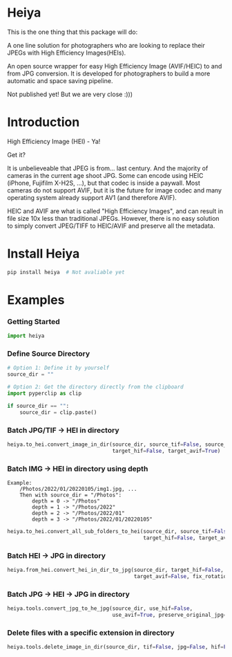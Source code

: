 # Heiya

This is the one thing that this package will do: 

A one line solution for photographers who are looking to replace their JPEGs with High Efficiency Images(HEIs).

An open source wrapper for easy High Efficiency Image (AVIF/HEIC) to and from JPG conversion.
It is developed for photographers to build a more automatic and space saving pipeline.

Not published yet! But we are very close :)))

# Introduction
High Efficiency Image (HEI) - Ya! 

Get it?

It is unbelieveable that JPEG is from... last century.
And the majority of cameras in the current age shoot JPG.
Some can encode using HEIC (iPhone, Fujifilm X-H2S, ...), but that codec is inside a paywall.
Most cameras do not support AVIF, but it is the future for image codec and many operating system already support AV1 (and therefore AVIF).

HEIC and AVIF are what is called "High Efficiency Images", and can result in file size 10x less than traditional JPEGs.
However, there is no easy solution to simply convert JPEG/TIFF to HEIC/AVIF and preserve all the metadata.

# Install Heiya

```python
pip install heiya  # Not avaliable yet
```

# Examples

### Getting Started
```python
import heiya
```

### Define Source Directory
```python
# Option 1: Define it by yourself
source_dir = ""

# Option 2: Get the directory directly from the clipboard
import pyperclip as clip

if source_dir == "":
    source_dir = clip.paste()
```

### Batch JPG/TIF -> HEI in directory

```python
heiya.to_hei.convert_image_in_dir(source_dir, source_tif=False, source_jpg=True, 
                                  target_hif=False, target_avif=True)
```

### Batch IMG -> HEI in directory using depth
```
Example: 
    /Photos/2022/01/20220105/img1.jpg, ...
    Then with source_dir = "/Photos":
        depth = 0 -> "/Photos"
        depth = 1 -> "/Photos/2022"
        depth = 2 -> "/Photos/2022/01"
        depth = 3 -> "/Photos/2022/01/20220105"
```

```python
heiya.to_hei.convert_all_sub_folders_to_hei(source_dir, source_tif=False, source_jpg=False, 
                                            target_hif=False, target_avif=False, depth=2)
```

### Batch HEI -> JPG in directory

```python
heiya.from_hei.convert_hei_in_dir_to_jpg(source_dir, target_hif=False, 
                                         target_avif=False, fix_rotation=True)
```

### Batch JPG -> HEI -> JPG in directory
```python
heiya.tools.convert_jpg_to_he_jpg(source_dir, use_hif=False, 
                                  use_avif=True, preserve_original_jpg=True)
```

### Delete files with a specific extension in directory
```python
heiya.tools.delete_image_in_dir(source_dir, tif=False, jpg=False, hif=False, avif=False)
```
